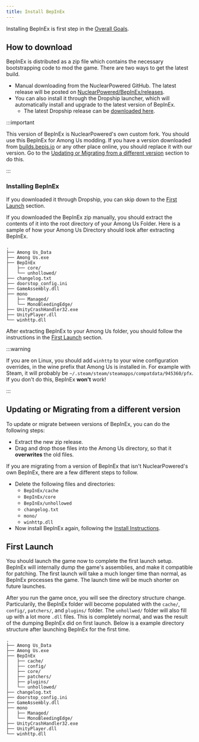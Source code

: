 ```yaml
---
title: Install BepInEx
---
```



Installing BepInEx is first step in the [Overall Goals](/docs#overall-goals).


## How to download

BepInEx is distributed as a zip file which contains the necessary bootstrapping code to
mod the game. There are two ways to get the latest build.
  - Manual downloading from the NuclearPowered GitHub. The latest release will be posted on
    [NuclearPowered/BepInEx/releases](https://github.com/NuclearPowered/BepInEx/releases).
  - You can also install it through the Dropship launcher, which will automatically install and
    upgrade to the latest version of BepInEx.
    - The latest Dropship release can be
      [downloaded here](https://github.com/NuclearPowered/Dropship/releases/latest).

:::important

This version of BepInEx is NuclearPowered's own custom fork. You should use this BepInEx for
Among Us modding. If you have a version downloaded from
[builds.bepis.io](https://builds.bepis.io) or any other place online, you should replace
it with our version. Go to the
[Updating or Migrating from a different version](#updating-or-migrating-from-a-different-version)
section to do this.

:::


### Installing BepInEx
If you downloaded it through Dropship, you can skip down to the
[First Launch](#first-launch) section.

If you downloaded the BepInEx zip manually, you should extract the contents of it into the root directory of
your Among Us Folder. Here is a sample of how your Among Us Directory should look after extracting BepInEx.
```
.
├── Among Us_Data
├── Among Us.exe
├── BepInEx
│   ├── core/
│   └── unhollowed/
├── changelog.txt
├── doorstop_config.ini
├── GameAssembly.dll
├── mono
│   ├── Managed/
│   └── MonoBleedingEdge/
├── UnityCrashHandler32.exe
├── UnityPlayer.dll
└── winhttp.dll
```
After extracting BepInEx to your Among Us folder, you should follow the instructions in the
[First Launch](#first-launch) section.

:::warning

If you are on Linux, you should add `winhttp` to your wine configuration overrides, in the
wine prefix that Among Us is installed in. For example with Steam, it will probably be
`~/.steam/steam/steamapps/compatdata/945360/pfx`. If you don't do this, BepInEx **won't**
work!

:::


## Updating or Migrating from a different version

To update or migrate between versions of BepInEx, you can do the following steps:
- Extract the new zip release.
- Drag and drop those files into the Among Us directory, so that it **overwrites**
  the old files.

If you are migrating from a version of BepInEx that isn't NuclearPowered's own BepInEx,
there are a few different steps to follow.
- Delete the following files and directories:
  - `BepInEx/cache`
  - `BepInEx/core`
  - `BepInEx/unhollowed`
  - `changelog.txt`
  - `mono/`
  - `winhttp.dll`
- Now install BepInEx again, following the [Install Instructions](#how-to-download).

## First Launch

You should launch the game now to complete the first launch setup. BepInEx will internally
dump the game's assemblies, and make it compatible for patching. The first launch will take
a much longer time than normal, as BepInEx processes the game. The launch time will be much shorter
on future launches.

After you run the game once, you will see the directory structure change. Particularily,
the BepInEx folder will become populated with the `cache/`, `config/`, `patchers/`, and
`plugins/` folder. The `unhollwed/` folder will also fill up with a lot more `.dll` files.
This is completely normal, and was the result of the dumping BepInEx did on first launch.
Below is a example directory structure after launching BepInEx for the first time.
```
.
├── Among Us_Data
├── Among Us.exe
├── BepInEx
│   ├── cache/
│   ├── config/
│   ├── core/
│   ├── patchers/
│   ├── plugins/
│   └── unhollowed/
├── changelog.txt
├── doorstop_config.ini
├── GameAssembly.dll
├── mono
│   ├── Managed/
│   └── MonoBleedingEdge/
├── UnityCrashHandler32.exe
├── UnityPlayer.dll
└── winhttp.dll
```
